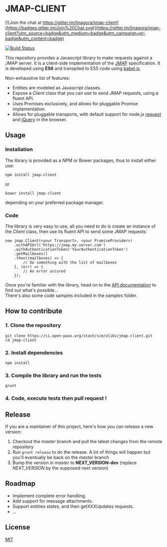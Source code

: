 # JMAP-CLIENT

[![Join the chat at https://gitter.im/linagora/jmap-client](https://badges.gitter.im/Join%20Chat.svg)](https://gitter.im/linagora/jmap-client?utm_source=badge&utm_medium=badge&utm_campaign=pr-badge&utm_content=badge)

[![Build Status](https://travis-ci.org/linagora/jmap-client.svg?branch=master)](https://travis-ci.org/linagora/jmap-client)

This repository provides a Javascript library to make requests against a JMAP server.
It is a client-side implementation of the [JMAP](http://jmap.io/spec.html) specification.
It is developed using **ES6** and transpiled to ES5 code using [babel.js](https://babeljs.io/).

Non-exhausitve list of features:
* Entities are modeled as Javascript classes.
* Expose a *Client* class that you can use to send JMAP requests, using a fluent API.
* Uses Promises exclusively, and allows for pluggable Promise implementation.
* Allows for pluggable transports, with default support for node.js [request](https://github.com/request/request) and [jQuery](http://jquery.com/) in the browser.

## Usage

### Installation

The library is provided as a NPM or Bower packages, thus to install either use:

    npm install jmap-client

or

    bower install jmap-client

depending on your preferred package manager.

### Code

The library is very easy to use, all you need to do is create an instance of the *Client* class, then use its fluent API to send some JMAP requests:

    new jmap.Client(<your Transport>, <your PromiseProvider>)
        .withAPIUrl('https://jmap.my.server.com')
        .withAuthenticationToken('YourAuthenticationToken')
        .getMailboxes()
        .then((mailboxes) => {
            // Do something with the list of mailboxes
        }, (err) => {
            // An error occured
        });

Once you're familiar with the library, head on to the [API documentation](http://linagora.github.io/jmap-client/doc/api/) to find out what's possible...  
There's also some code samples included in the *samples* folder.

## How to contribute

### 1. Clone the repository

    git clone https://ci.open-paas.org/stash/scm/olibs/jmap-client.git
    cd jmap-client

### 2. Install dependencies

    npm install

### 3. Compile the library and run the tests

    grunt

### 4. Code, execute tests then pull request !

## Release

If you are a maintainer of this project, here's how you can release a new version:

1. Checkout the _master_ branch and pull the latest changes from the remote repository
2. Run `grunt release` to do the release. A lot of things will happen but you'll eventually be back on the _master_ branch
3. Bump the version in _master_ to **NEXT_VERSION-dev** (replace _NEXT_VERSION_ by the supposed next version)

## Roadmap

* Implement complete error handling.
* Add support for message attachments.
* Support entities states, and then getXXXUpdates requests.
* ...

## License

[MIT](LICENSE)
